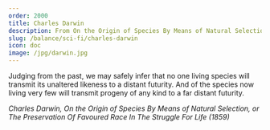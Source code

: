```yaml
---
order: 2000
title: Charles Darwin
description: From On the Origin of Species By Means of Natural Selection
slug: /balance/sci-fi/charles-darwin
icon: doc
image: /jpg/darwin.jpg
---
```


Judging from the past, we may safely infer that no one living species will transmit its unaltered likeness to a distant futurity. And of the species now living very few will transmit progeny of any kind to a far distant futurity.

_Charles Darwin, On the Origin of Species By Means of Natural Selection, or The Preservation Of Favoured Race In The Struggle For Life (1859)_
